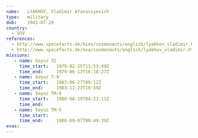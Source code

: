 ```yaml
---
name:	LYAKHOV, Vladimir Afanasiyevich 
type:	military
dob:	1941-07-20
country:
  - SOV
references:
  - http://www.spacefacts.de/bios/cosmonauts/english/lyakhov_vladimir.htm
  - http://www.spacefacts.de/eva/cosmonauts/english/lyakhov_vladimir.htm
missions:
   - name: Soyuz 32
     time_start:   1979-02-25T11:53:49Z
     time_end:     1979-06-13T16:18:27Z
   - name: Soyuz T-9
     time_start:   1983-06-27T09:12Z
     time_end:     1983-11-23T19:59Z
   - name: Soyuz TM-6
     time_start:   1988-08-29T04:23:11Z
     time_end:     
   - name: Soyuz TM-5
     time_start:   
     time_end:     1988-09-07T00:49:39Z
evas:
---
```

